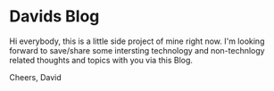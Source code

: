 # Davids Blog

Hi everybody, 
this is a little side project of mine right now. I'm looking forward to save/share some intersting technology and non-technlogy related thoughts and topics with you via this Blog. 

Cheers,
David 
